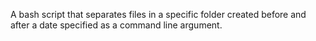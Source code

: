 A bash script that separates files in a specific folder created before and after a date specified as a command line argument.